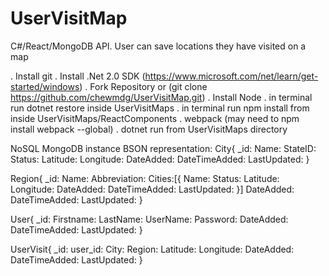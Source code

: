 # UserVisitMap
C#/React/MongoDB API. User can save locations they have visited on a map 

. Install git
. Install .Net 2.0 SDK (https://www.microsoft.com/net/learn/get-started/windows)
. Fork Repository or (git clone https://github.com/chewmdg/UserVisitMap.git)
. Install Node
. in terminal run dotnet restore inside UserVisitMaps
. in terminal run npm install from inside UserVisitMaps/ReactComponents
. webpack (may need to npm install webpack --global)
. dotnet run from UserVisitMaps directory

NoSQL MongoDB instance BSON representation:
City{
    _id:
    Name:
    StateID:
    Status:
    Latitude:
    Longitude:
    DateAdded:
    DateTimeAdded:
    LastUpdated:
}

Region{
    _id:
    Name:
    Abbreviation:
    Cities:[{
          Name:
          Status:
          Latitude:
          Longitude:
          DateAdded:
          DateTimeAdded:
          LastUpdated:
    }]
    DateAdded:
    DateTimeAdded:
    LastUpdated:
}

User{
    _id:
    Firstname:
    LastName:
    UserName:
    Password:
    DateAdded:
    DateTimeAdded:
    LastUpdated:
}

UserVisit{
    _id:
    user_id:
    City:
    Region:
    Latitude:
    Longitude:
    DateAdded:
    DateTimeAdded:
    LastUpdated:
}
